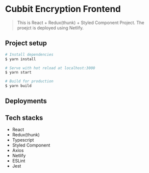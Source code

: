 # Cubbit Encryption Frontend

> This is React + Redux(thunk) + Styled Component Project. The proejct is deployed using Netlify.

## Project setup

```bash
# Install dependencies
$ yarn install
```

```bash
# Serve with hot reload at localhost:3000
$ yarn start
```

```bash
# Build for production
$ yarn build
```

## Deployments

<!-- - [Live Website](https://flamboyant-meninsky-52d028.netlify.app) -->

## Tech stacks

- React
- Redux(thunk)
- Typescript
- Styled Component
- Axios
- Netlify
- ESLint
- Jest
